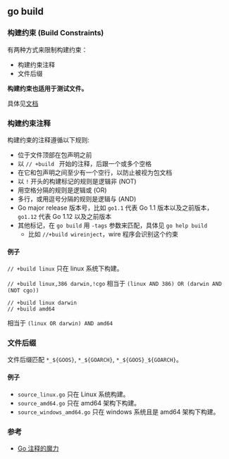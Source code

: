 ## go build

### 构建约束 (Build Constraints)

有两种方式来限制构建约束：

- 构建约束注释
- 文件后缀

**构建约束也适用于测试文件。**

具体见[文档](https://golang.org/cmd/go/#hdr-Build_constraints)

### 构建约束注释

构建约束的注释遵循以下规则:

- 位于文件顶部在包声明之前
- 以 `// +build ` 开始的注释，后跟一个或多个空格
- 在它和包声明之间至少有一个空行，以防止被视为包文档
- 以 `!` 开头的构建标记的规则是逻辑非 (NOT)
- 用空格分隔的规则是逻辑或 (OR)
- 多行，或用逗号分隔的规则是逻辑与 (AND)
- Go major release 版本号，比如 `go1.1` 代表 Go 1.1 版本以及之前版本，`go1.12` 代表 Go 1.12 以及之前版本
- 其他标记，在 `go build` 用 `-tags` 参数来匹配，具体见 `go help build`
  - 比如 `//+build wireinject`，wire 程序会识别这个约束

#### 例子

`// +build linux` 只在 linux 系统下构建。

`// +build linux,386 darwin,!cgo` 相当于 `(linux AND 386) OR (darwin AND (NOT cgo))`

```
// +build linux darwin
// +build amd64
```

相当于 `(linux OR darwin) AND amd64`

### 文件后缀

文件后缀匹配 `*_${GOOS}`, `*_${GOARCH}`, `*_${GOOS}_${GOARCH}`。

#### 例子

- `source_linux.go` 只在 Linux 系统构建。
- `source_amd64.go` 只在 amd64 架构下构建。
- `source_windows_amd64.go` 只在 windows 系统且是 amd64 架构下构建。

### 参考

- [Go 注释的魔力](https://learnku.com/go/t/34696)

